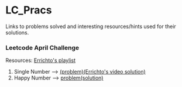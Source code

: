 # LC_Pracs
Links to problems solved and interesting resources/hints used for their solutions.

### Leetcode April Challenge
Resources:
[Errichto's playlist](https://www.youtube.com/playlist?list=PLl0KD3g-oDOHElCF7S7q6CRGz1qG8vQkS)


1. Single Number --> [(problem)](https://leetcode.com/explore/challenge/card/30-day-leetcoding-challenge/528/week-1/3283/)[(Errichto's video solution)](https://www.youtube.com/watch?v=wvVqDkX8U4A&list=PLl0KD3g-oDOHElCF7S7q6CRGz1qG8vQkS&index=1)
2. Happy Number --> [problem](https://leetcode.com/explore/challenge/card/30-day-leetcoding-challenge/528/week-1/3284/)[(solution)](https://www.geeksforgeeks.org/happy-number/)
